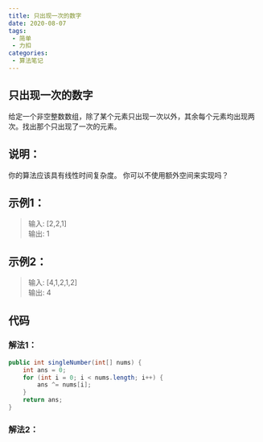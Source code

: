 ```yaml
---
title: 只出现一次的数字
date: 2020-08-07
tags:
 - 简单
 - 力扣
categories:
 - 算法笔记
---
```


## 只出现一次的数字

给定一个非空整数数组，除了某个元素只出现一次以外，其余每个元素均出现两次。找出那个只出现了一次的元素。


## 说明：
你的算法应该具有线性时间复杂度。 你可以不使用额外空间来实现吗？

## 示例1：
>输入: [2,2,1]  
输出: 1

## 示例2：
>输入: [4,1,2,1,2]  
输出: 4

## 代码
### 解法1：
```java
public int singleNumber(int[] nums) {
    int ans = 0;
    for (int i = 0; i < nums.length; i++) {
        ans ^= nums[i];
    }
    return ans;
}

```
### 解法2：
```java

```
